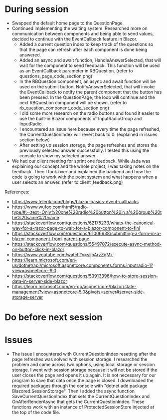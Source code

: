 # During session
- Swapped the default home page to the QuestionPage.
- Continued implementing the waiting system. Researched more on communication between components and being able to send values, decided to continue with the EventCallback feature in Blazor.
    * Added a current question index to keep track of the questions so that the page can refresh after each component is done being answered.
    * Added an async and await function, HandleAnswerSelected, that will wait for the component to send feedback. This function will be used as an EventCallback parameter in RBQuestion. (refer to questions_page_code_section.png)
    * In the RBQuestion component, an async and await function will be used on the submit button, NotifyAnswerSelected, that will invoke the EventCallback to notify the parent component that the button has been pressed. In the QuestionPage, the loop will continue and the next RBQuestion component will be shown. (refer to rb_question_component_code_section.png)
    * I did some more research on the radio buttons and found it easier to use the built-in Blazor components of InputRadioGroup and InputRadio. 
    * I encountered an issue here because every time the page refreshed, the CurrentQuestionIndex will revert back to 0. (explained in issues section below)
    * After setting up session storage, the page refreshes and stores the previously selected answer successfully. I tested this using the console to show my selected answer.
- We had our client meeting for sprint one feedback. While Jada was explaining our concept and the whole project, I was taking notes on the feedback. Then I took over and explained the backend and how the code is going to work with the point system and what happens when a user selects an answer. (refer to client_feedback.png)

References:
- https://www.telerik.com/blogs/blazor-basics-event-callbacks
- https://www.wufoo.com/html5/radio-type/#:~:text=Only%20one%20radio%20button%20in,a%20group%20the%20same%20name.
- https://stackoverflow.com/questions/62175233/whats-the-canonical-way-for-a-razor-page-to-wait-for-a-blazor-component-to-fini
- https://stackoverflow.com/questions/61006938/submitting-a-form-in-a-blazor-component-from-parent-page
- https://stackoverflow.com/questions/55497072/execute-async-method-on-button-click-in-blazor
- https://www.youtube.com/watch?v=sijbArzZqMk
- https://learn.microsoft.com/en-us/dotnet/api/microsoft.aspnetcore.components.forms.inputradio-1?view=aspnetcore-9.0
- https://stackoverflow.com/questions/53913396/how-to-store-session-data-in-server-side-blazor
- https://learn.microsoft.com/en-gb/aspnet/core/blazor/state-management?view=aspnetcore-5.0&pivots=server#server-side-storage-server

# Do before next session

# Issues
- The issue I encountered with CurrentQuestionIndex resetting after the page refreshes was solved with session storage. I researched the problem and came across two options, using local storage or session storage. I went with session storage because it will not be stored if the user closes the page and opens it up again. It is not necessary for our program to save that data once the page is closed. I downloaded the required packages through the console with "dotnet add package Blazored.SessionStorage". Then I added the async function SaveCurrentQuestionIndex that sets the CurrentQuestionIndex and OnAfterRenderAsync that gets the CurrentQuestionIndex. These functions work with an instance of ProtectedSessionStore injected at the top of the code file. 